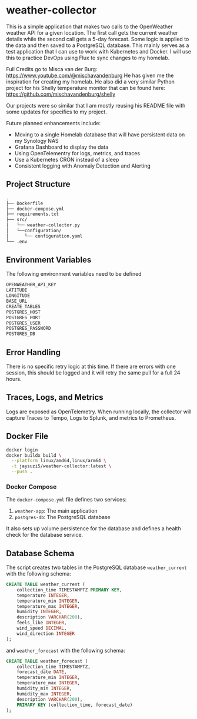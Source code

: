 # weather-collector
This is a simple application that makes two calls to the OpenWeather weather API for a given location. The first call 
gets the current weather details while the second call gets a 5-day forecast.  Some logic is applied to the data and
then saved to a PostgreSQL database.  This mainly serves as a test application that I can use to work with Kubernetes 
and Docker.  I will use this to practice DevOps using Flux to sync changes to my homelab.  

Full Credits go to Misca van der Burg:  https://www.youtube.com/@mischavandenburg
He has given me the inspiration for creating my homelab.  He also did a very similar Python project for his Shelly 
temperature monitor that can be found here:  https://github.com/mischavandenburg/shelly

Our projects were so similar that I am mostly reusing his README file with some updates for specifics to my project.

Future planned enhancements include:
<ul>
<li>Moving to a single Homelab database that will have persistent data on my Synology NAS</li>
<li>Grafana Dashboard to display the data</li>
<li>Using OpenTelementry for logs, metrics, and traces</li>
<li>Use a Kubernetes CRON instead of a sleep</li>
<li>Consistent logging with Anomaly Detection and Alerting</li>
</ul>

## Project Structure

```bash
.
├── Dockerfile
├── docker-compose.yml
├── requirements.txt
├── src/
│   └── weather-collector.py
│   └──configuration/
│      └── configuration.yaml
└── .env
```

## Environment Variables
The following environment variables need to be defined  

```bash
OPENWEATHER_API_KEY
LATITUDE
LONGITUDE
BASE_URL
CREATE_TABLES
POSTGRES_HOST
POSTGRES_PORT
POSTGRES_USER
POSTGRES_PASSWORD
POSTGRES_DB
```

## Error Handling

There is no specific retry logic at this time. If there are errors with one session, this should be logged and it will
retry the same pull for a full 24 hours. 

## Traces, Logs, and Metrics

Logs are exposed as OpenTelemetry.  When running locally, the collector will capture Traces to Tempo, Logs to Splunk, 
and metrics to Prometheus. 

## Docker File

```bash
docker login
docker buildx build \
  --platform linux/amd64,linux/arm64 \
  -t jaysuzi5/weather-collector:latest \
  --push .
```


### Docker Compose

The `docker-compose.yml` file defines two services:

1. `weather-app`: The main application
2. `postgres-db`: The PostgreSQL database

It also sets up volume persistence for the database and defines a health check for the database service.

## Database Schema

The script creates two tables in the PostgreSQL database `weather_current` with the following schema:

```sql
CREATE TABLE weather_current (
    collection_time TIMESTAMPTZ PRIMARY KEY,
    temperature INTEGER,
    temperature_min INTEGER,
    temperature_max INTEGER,
    humidity INTEGER,
    description VARCHAR(200),
    feels_like INTEGER,
    wind_speed DECIMAL,
    wind_direction INTEGER
);
```

and `weather_forecast` with the following schema:

```sql
CREATE TABLE weather_forecast (
    collection_time TIMESTAMPTZ,
    forecast_date DATE,
    temperature_min INTEGER,
    temperature_max INTEGER,
    humidity_min INTEGER,
    humidity_max INTEGER,
    description VARCHAR(200),
    PRIMARY KEY (collection_time, forecast_date)
);
```
